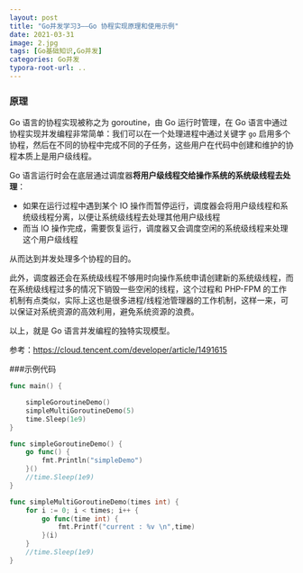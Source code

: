 ```yaml
---
layout: post
title: "Go并发学习3——Go 协程实现原理和使用示例"
date: 2021-03-31
image: 2.jpg
tags: [Go基础知识,Go并发]
categories: Go并发
typora-root-url: ..
---
```




### 原理

Go 语言的协程实现被称之为 goroutine，由 Go 运行时管理，在 Go 语言中通过协程实现并发编程非常简单：我们可以在一个处理进程中通过关键字 `go` 启用多个协程，然后在不同的协程中完成不同的子任务，这些用户在代码中创建和维护的协程本质上是用户级线程。

Go 语言运行时会在底层通过调度器**将用户级线程交给操作系统的系统级线程去处理**：

- 如果在运行过程中遇到某个 IO 操作而暂停运行，调度器会将用户级线程和系统级线程分离，以便让系统级线程去处理其他用户级线程
- 而当 IO 操作完成，需要恢复运行，调度器又会调度空闲的系统级线程来处理这个用户级线程

从而达到并发处理多个协程的目的。

此外，调度器还会在系统级线程不够用时向操作系统申请创建新的系统级线程，而在系统级线程过多的情况下销毁一些空闲的线程，这个过程和 PHP-FPM 的工作机制有点类似，实际上这也是很多进程/线程池管理器的工作机制，这样一来，可以保证对系统资源的高效利用，避免系统资源的浪费。

以上，就是 Go 语言并发编程的独特实现模型。



参考：https://cloud.tencent.com/developer/article/1491615



###示例代码

```go
func main() {

    simpleGoroutineDemo()
    simpleMultiGoroutineDemo(5)
    time.Sleep(1e9)
}

func simpleGoroutineDemo() {
    go func() {
        fmt.Println("simpleDemo")
    }()
    //time.Sleep(1e9)
}

func simpleMultiGoroutineDemo(times int) {
    for i := 0; i < times; i++ {
        go func(time int) {
            fmt.Printf("current : %v \n",time)
        }(i)
    }
    //time.Sleep(1e9)
}
```

